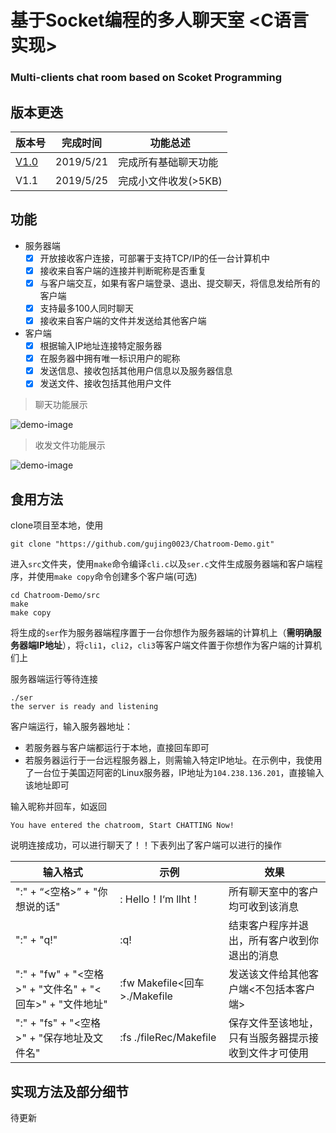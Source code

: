 # 基于Socket编程的多人聊天室 <C语言实现>

### Multi-clients chat room based on Scoket Programming <C implementation>

## 版本更迭

| 版本号                                                       | 完成时间  | 功能总述             |
| ------------------------------------------------------------ | --------- | -------------------- |
| [V1.0](https://github.com/gujing0023/Chatroom-Demo/tree/V1.0) | 2019/5/21 | 完成所有基础聊天功能 |
| V1.1                                                         | 2019/5/25 | 完成小文件收发(>5KB) |

## 功能

- 服务器端
  - [x] 开放接收客户连接，可部署于支持TCP/IP的任一台计算机中
  - [x] 接收来自客户端的连接并判断昵称是否重复
  - [x] 与客户端交互，如果有客户端登录、退出、提交聊天，将信息发给所有的客户端
  - [x] 支持最多100人同时聊天
  - [x] 接收来自客户端的文件并发送给其他客户端
- 客户端
  - [x] 根据输入IP地址连接特定服务器
  - [x] 在服务器中拥有唯一标识用户的昵称
  - [x] 发送信息、接收包括其他用户信息以及服务器信息
  - [x] 发送文件、接收包括其他用户文件

> 聊天功能展示

![demo-image](https://github.com/gujing0023/Chatroom-Demo/blob/master/demo/demoChat.png)

> 收发文件功能展示

![demo-image](https://github.com/gujing0023/Chatroom-Demo/blob/master/demo/demoFile.jpg)

## 食用方法

clone项目至本地，使用

```shell
git clone "https://github.com/gujing0023/Chatroom-Demo.git"
```

进入```src```文件夹，使用```make```命令编译```cli.c```以及```ser.c```文件生成服务器端和客户端程序，并使用```make copy```命令创建多个客户端(可选)

```shell
cd Chatroom-Demo/src
make
make copy
```

将生成的```ser```作为服务器端程序置于一台你想作为服务器端的计算机上（**需明确服务器端IP地址**），将```cli1```，```cli2```，```cli3```等客户端文件置于你想作为客户端的计算机们上

服务器端运行等待连接

```shell
./ser
the server is ready and listening
```

客户端运行，输入服务器地址：

- 若服务器与客户端都运行于本地，直接回车即可
- 若服务器运行于一台远程服务器上，则需输入特定IP地址。在示例中，我使用了一台位于美国迈阿密的Linux服务器，IP地址为```104.238.136.201```，直接输入该地址即可

输入昵称并回车，如返回

```shell
You have entered the chatroom, Start CHATTING Now!
```

说明连接成功，可以进行聊天了！！下表列出了客户端可以进行的操作

| 输入格式                                                 | 示例                         | 效果                                                 |
| -------------------------------------------------------- | ---------------------------- | ---------------------------------------------------- |
| ":" + “<空格>” + "你想说的话"                            | : Hello！I‘m llht！          | 所有聊天室中的客户均可收到该消息                     |
| ":" + "q!"                                               | :q!                          | 结束客户程序并退出，所有客户收到你退出的消息         |
| ":" + "fw" + "<空格>" + "文件名" + "<回车>" + "文件地址" | :fw Makefile<回车>./Makefile | 发送该文件给其他客户端<不包括本客户端>               |
| ":" + "fs" + "<空格>" + "保存地址及文件名"               | :fs ./fileRec/Makefile       | 保存文件至该地址，只有当服务器提示接收到文件才可使用 |

## 实现方法及部分细节

待更新